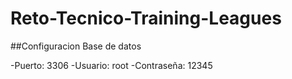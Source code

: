 # Reto-Tecnico-Training-Leagues

##Configuracion Base de datos

-Puerto: 3306
-Usuario: root
-Contraseña: 12345

